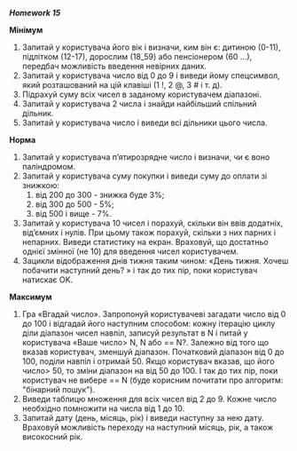 ***Homework 15***

**Мінімум**
1. Запитай у користувача його вік і визначи, ким він є: дитиною (0-11), підлітком (12-17), дорослим (18_59) або пенсіонером (60 ...), передбач можливість введення невірних даних.
2. Запитай у користувача число від 0 до 9 і виведи йому спецсимвол, який розташований на цій клавіші (1 !, 2 @, 3 # і т. д).
3. Підрахуй суму всіх чисел в заданому користувачем діапазоні.
4. Запитай у користувача 2 числа і знайди найбільший спільний дільник.
5. Запитай у користувача число і виведи всі дільники цього числа.

**Норма**
1. Запитай у користувача п’ятирозрядне число і визначи, чи є воно паліндромом.
2. Запитай у користувача суму покупки і виведи суму до оплати зі знижкою:
    1. від 200 до 300 - знижка буде 3%; 
    2. від 300 до 500 - 5%;
    3. від 500 і вище - 7%.
3. Запитай у користувача 10 чисел і порахуй, скільки він ввів додатніх, від’ємних і нулів. При цьому також порахуй, скільки з них парних і непарних. Виведи статистику на екран. Враховуй, що достатньо однієї змінної (не 10) для введення чисел користувачем.
4. Зацикли відображення днів тижня таким чином: «День тижня. Хочеш побачити наступний день? » і так до тих пір, поки користувач натискає OK.

**Максимум**
1. Гра «Вгадай число». Запропонуй користувачеві загадати число від 0 до 100 і відгадай його наступним способом: кожну ітерацію циклу діли діапазон чисел навпіл, записуй результат в N і питай у користувача «Ваше число> N, N або == N?. Залежно від того що вказав користувач, зменшуй діапазон. Початковий діапазон від 0 до 100, поділи навпіл і отримай 50. Якщо користувач вказав, що його число> 50, то зміни діапазон на від 50 до 100. І так до тих пір, поки користувач не вибере == N (буде корисним почитати про алгоритм: "бінарний пошук").
2. Виведи таблицю множення для всіх чисел від 2 до 9. Кожне число необхідно помножити на числа від 1 до 10.
3. Запитай дату (день, місяць, рік) і виведи наступну за нею дату. Враховуй можливість переходу на наступний місяць, рік, а також високосний рік.